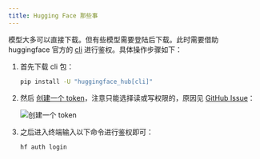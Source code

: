 ```yaml
---
title: Hugging Face 那些事
---
```


模型大多可以直接下载。但有些模型需要登陆后下载。此时需要借助 huggingface 官方的 [cli](https://huggingface.co/docs/huggingface_hub/en/guides/cli) 进行鉴权。具体操作步骤如下：

1. 首先下载 cli 包：

    ```bash
    pip install -U "huggingface_hub[cli]"
    ```

2. 然后 [创建一个 token](https://huggingface.co/settings/tokens)，注意只能选择读或写权限的，原因见 [GitHub Issue](https://github.com/huggingface/diffusers/issues/6223#issuecomment-2141411382)：

    ![创建一个 token](https://cdn.dwj601.cn/images/20250910144637890.png)

3. 之后进入终端输入以下命令进行鉴权即可：

    ```bash
    hf auth login
    ```
